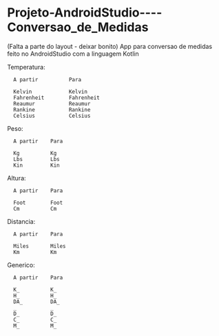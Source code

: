 # Projeto-AndroidStudio----Conversao_de_Medidas

(Falta a parte do layout - deixar bonito)
App para conversao de medidas feito no AndroidStudio com a linguagem Kotlin


Temperatura:


      A partir          Para
      
      Kelvin            Kelvin                        
      Fahrenheit        Fahrenheit
      Reaumur           Reaumur
      Rankine           Rankine
      Celsius           Celsius
                 
Peso:

      A partir    Para
      
      Kg          Kg
      Lbs         Lbs
      Kin         Kin
      
      
Altura:

      A partir    Para
      
      Foot        Foot
      Cm          Cm
      
Distancia:

      A partir    Para
      
      Miles       Miles
      Km          Km
      
Generico:

      A partir    Para
      
      K_          K_
      H_          H_
      DA_         DA_
      _           _
      D_          D_
      C_          C_
      M_          M_
